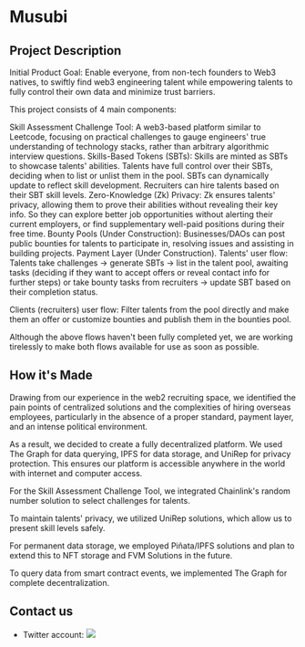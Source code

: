 # Musubi
## Project Description

Initial Product Goal: Enable everyone, from non-tech founders to Web3 natives, to swiftly find web3 engineering talent while empowering talents to fully control their own data and minimize trust barriers.

This project consists of 4 main components:

Skill Assessment Challenge Tool: A web3-based platform similar to Leetcode, focusing on practical challenges to gauge engineers' true understanding of technology stacks, rather than arbitrary algorithmic interview questions.
Skills-Based Tokens (SBTs): Skills are minted as SBTs to showcase talents' abilities. Talents have full control over their SBTs, deciding when to list or unlist them in the pool. SBTs can dynamically update to reflect skill development. Recruiters can hire talents based on their SBT skill levels.
Zero-Knowledge (Zk) Privacy: Zk ensures talents' privacy, allowing them to prove their abilities without revealing their key info. So they can explore better job opportunities without alerting their current employers, or find supplementary well-paid positions during their free time.
Bounty Pools (Under Construction): Businesses/DAOs can post public bounties for talents to participate in, resolving issues and assisting in building projects.
Payment Layer (Under Construction).
Talents' user flow: Talents take challenges -> generate SBTs -> list in the talent pool, awaiting tasks (deciding if they want to accept offers or reveal contact info for further steps) or take bounty tasks from recruiters -> update SBT based on their completion status.

Clients (recruiters) user flow: Filter talents from the pool directly and make them an offer or customize bounties and publish them in the bounties pool.

Although the above flows haven't been fully completed yet, we are working tirelessly to make both flows available for use as soon as possible.

## How it's Made
Drawing from our experience in the web2 recruiting space, we identified the pain points of centralized solutions and the complexities of hiring overseas employees, particularly in the absence of a proper standard, payment layer, and an intense political environment.

As a result, we decided to create a fully decentralized platform. We used The Graph for data querying, IPFS for data storage, and UniRep for privacy protection. This ensures our platform is accessible anywhere in the world with internet and computer access.

For the Skill Assessment Challenge Tool, we integrated Chainlink's random number solution to select challenges for talents.

To maintain talents' privacy, we utilized UniRep solutions, which allow us to present skill levels safely.

For permanent data storage, we employed Piñata/IPFS solutions and plan to extend this to NFT storage and FVM Solutions in the future.

To query data from smart contract events, we implemented The Graph for complete decentralization.
## Contact us
- Twitter account: <a href="https://twitter.com/UniRep_Protocol"><img src="https://img.shields.io/twitter/follow/UniRep_Protocol?style=flat-square&logo=twitter"></a>